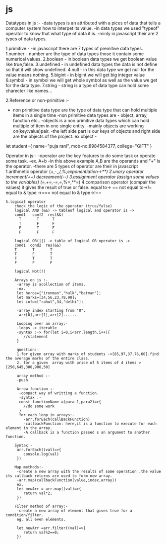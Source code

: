 # js
Datatypes in js :-
  -data types is an attributed with a pices of data that tells a computer system how to interpet its value.
  -in data types we used "typeof" operator to know that what type of data it is.
  -minly in javascript their are 2 types of data types.

  1.primitive:-
  -in javascript there are 7 types of premitive data types.
  1.number - number are the type of data types those it contain some numerical values.
  2.boolean - in boolean data types we get boolean value like true,false.
  3.undefined - in undefined data types the data is not define so that it will show undefined.
  4.null - in this data type we get null for the value means nothing.
  5.bigint - in bigint we will get big integer value
  6.symbol - in symbol we will get whole symbol as well as the value we get for the data type.
  7.string - string is a type of data type can hold some charecter like names...

  2.Reference or non-primitive :-
   - non primitive data type are the type of data type that can hold multiple items in a single time
   -non primitive data types are - object, array, function etc..
   -objects is a non primitive data types which can hold multiple of item in one single entity.
   -mainly objects are working on(key:value)pair.
   -the left side part is our keys of objects and right side are the objects of the project.
   ex.object -

   let student={
    name="puja rani",
    mob-no:8984584377,
    college="GIFT"
   }

   Operator in js:-
    -operator are the key features to do some task or operate some task.
    -ex. A+b
    -in this above example A,B are the operands and "+" is the operator.
    -there are 5 types of operator are their in javascript
    1.arithmetic operator
        (+,-,*,/,%,exponentiation->**)
    2.unary operator
        increment(++)
        decreament(--)
    3.assignment operator
        (assign some values to the variables)
        (=,+=,-=,*=,%=,**=)
    4.comparison operator
        (compair the values)
         it gives the result of true or false.
         equal to-> ==
         not equal to->!=
         equal to & type ->===
         not equal to & type->!==

    5.logical operator
        check the logic of the operator (true/false)
        logical AND (&&) -> tableof logical and operator is ->
        cond1   conf2  res(&&)
          T       T      T
          T       F      F
          F       T      F
          F       F      F

        logical OR(||) -> table of logical OR operator is ->
        cond1  cond2  res(&&)
        T       T       T
        T       F       T
        F       T       T
        F       F       F

        logical Not(!)

        Arrays on js :-
         -array is acollection of items.
         -ex.
         let heros=["ironman","hulk","batman"];
         let marks=[34,56,23,78,90];
         let info=["rahul",34,"delhi"];

         -array index starting from "0".
         -arr[0],arr[1],arr[2]......

         Looping over an array:-
         -loops -> iterable
         -syntax :-> for(let i=0,i<arr.length,i++){
            //statement
         }

         question:-
         1.for given array with marks of students ->[85,97,37,76,60].find the average marks of the entire class.
         2. for a given  array with price of 5 items of 4 items >[250,645,300,900,50]

         array method :-
         -push

         Arrow function :-
          -compact way of writting a function.
          -syntax :-
          const functionName =(para 1,para2)=>{
            //do some work
          }
          for each loop in arrays:-
            -arr.forEach(callBackFunction)
            -callbackFunction: here,it is a function to execute for each element in the array.
            -A callback is a function passed s an argument to another function.

        Syntax:-
         arr.forEach((val)=>{
            console.log(val)
         })

        Map methods:-
         -create a new array with the results of some operation .the value its callback returns are used to form new array.
         -arr.map(callbackFunction(value,index,array))
         ex.
         let newArr = arr.map((val)=>{
            return val*2;
         })

        Filter method of array:-
         -create a new array of element that gives true for a condition/filter.
         eg. all even elements.

         let newArr =arr.filter((val)=>{
            return val%2==0;
         })


        



  


